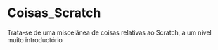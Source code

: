# Coisas_Scratch
Trata-se de uma miscelânea de coisas relativas ao Scratch, a um nível muito introductório
